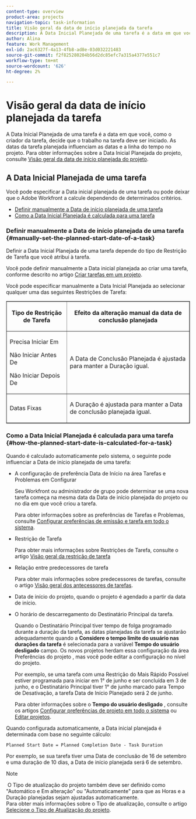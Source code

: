```yaml
---
content-type: overview
product-area: projects
navigation-topic: task-information
title: Visão geral da data de início planejada da tarefa
description: A Data Inicial Planejada de uma tarefa é a data em que você, como o criador da tarefa, decide que o trabalho na tarefa deve ser iniciado. As datas da tarefa planejada influenciam as datas e a linha do tempo no projeto. Para obter informações sobre a Data Inicial Planejada do projeto, consulte Visão Geral da Data Inicial Planejada do projeto.
author: Alina
feature: Work Management
exl-id: 2ac6327f-4a13-4fb8-ad8e-03d032221483
source-git-commit: f2f825280204b56d2dc85efc7a315a4377e551c7
workflow-type: tm+mt
source-wordcount: '626'
ht-degree: 2%

---
```


# Visão geral da data de início planejada da tarefa

A Data Inicial Planejada de uma tarefa é a data em que você, como o criador da tarefa, decide que o trabalho na tarefa deve ser iniciado. As datas da tarefa planejada influenciam as datas e a linha do tempo no projeto. Para obter informações sobre a Data Inicial Planejada do projeto, consulte [Visão geral da data de início planejada do projeto](../../../manage-work/projects/planning-a-project/project-planned-start-date.md).

## A Data Inicial Planejada de uma tarefa

Você pode especificar a Data inicial planejada de uma tarefa ou pode deixar que o Adobe Workfront a calcule dependendo de determinados critérios. 

* [Definir manualmente a Data de início planejada de uma tarefa](#manually-set-the-planned-start-date-of-a-task)
* [Como a Data Inicial Planejada é calculada para uma tarefa](#how-the-planned-start-date-is-calculated-for-a-task)

### Definir manualmente a Data de início planejada de uma tarefa {#manually-set-the-planned-start-date-of-a-task}

Definir a Data Inicial Planejada de uma tarefa depende do tipo de Restrição de Tarefa que você atribui à tarefa. 

Você pode definir manualmente a Data inicial planejada ao criar uma tarefa, conforme descrito no artigo [Criar tarefas em um projeto](../../../manage-work/tasks/create-tasks/create-tasks-in-project.md).

Você pode especificar manualmente a Data Inicial Planejada ao selecionar qualquer uma das seguintes Restrições de Tarefa: 

<table border="1" cellspacing="15" cellpadding="1"> 
 <col> 
 <col> 
 <thead> 
  <tr> 
   <th> <p><strong>Tipo de Restrição de Tarefa</strong> </p> </th> 
   <th> <p><strong>Efeito da alteração manual da data de conclusão planejada</strong> </p> </th> 
  </tr> 
 </thead> 
 <tbody> 
  <tr> 
   <td> <p>Precisa Iniciar Em</p> <p>Não Iniciar Antes De</p> <p>Não Iniciar Depois De</p> </td> 
   <td> <p><span class="s1">A Data de Conclusão Planejada é ajustada para manter a Duração igual.</span> </p> </td> 
  </tr> 
  <tr> 
   <td> <p>Datas Fixas</p> </td> 
   <td> <p>A Duração é ajustada para manter a Data de conclusão planejada igual.</p> </td> 
  </tr> 
 </tbody> 
</table>

### Como a Data Inicial Planejada é calculada para uma tarefa {#how-the-planned-start-date-is-calculated-for-a-task}

Quando é calculado automaticamente pelo sistema, o seguinte pode influenciar a Data de início planejada de uma tarefa:

* A configuração de preferência Data de Início na área Tarefas e Problemas em Configurar

   Seu Workfront ou administrador de grupo pode determinar se uma nova tarefa começa na mesma data da Data de início planejada do projeto ou no dia em que você criou a tarefa.

   Para obter informações sobre as preferências de Tarefas e Problemas, consulte [Configurar preferências de emissão e tarefa em todo o sistema](../../../administration-and-setup/set-up-workfront/configure-system-defaults/set-task-issue-preferences.md).

* Restrição de Tarefa

   Para obter mais informações sobre Restrições de Tarefa, consulte o artigo [Visão geral da restrição de tarefa](../../../manage-work/tasks/task-constraints/task-constraint-overview.md)

* Relação entre predecessores de tarefa

   Para obter mais informações sobre predecessores de tarefas, consulte o artigo [Visão geral dos antecessores de tarefas](../../../manage-work/tasks/use-prdcssrs/predecessors-overview.md).

* Data de início do projeto, quando o projeto é agendado a partir da data de início.
* O horário de descarregamento do Destinatário Principal da tarefa.

   Quando o Destinatário Principal tiver tempo de folga programado durante a duração da tarefa, as datas planejadas da tarefa se ajustarão adequadamente quando a **Considere o tempo limite do usuário nas durações da tarefa** é selecionada para a variável **Tempo do usuário desligado** campo. Os novos projetos herdam essa configuração da área Preferências do projeto , mas você pode editar a configuração no nível do projeto.

   Por exemplo, se uma tarefa com uma Restrição do Mais Rápido Possível estiver programada para iniciar em 1° de junho e ser concluída em 3 de junho, e o Destinatário Principal tiver 1° de junho marcado para Tempo de Desativação, a tarefa Data de Início Planejado será 2 de junho.

   Para obter informações sobre o **Tempo do usuário desligado** , consulte os artigos  [Configurar preferências de projeto em todo o sistema](../../../administration-and-setup/set-up-workfront/configure-system-defaults/set-project-preferences.md) ou [Editar projetos](../../../manage-work/projects/manage-projects/edit-projects.md).

Quando configurada automaticamente, a Data inicial planejada é determinada com base no seguinte cálculo: 

```
Planned Start Date = Planned Completion Date - Task Duration
```

Por exemplo, se sua tarefa tiver uma Data de conclusão de 16 de setembro e uma duração de 10 dias, a Data de início planejada será 6 de setembro.

>[!NOTE]
>
> O Tipo de atualização do projeto também deve ser definido como &quot;Automático e Em alteração&quot; ou &quot;Automaticamente&quot; para que as Horas e a Duração planejadas sejam ajustadas automaticamente.\
Para obter mais informações sobre o Tipo de atualização, consulte o artigo [Selecione o Tipo de Atualização do projeto](../../../manage-work/projects/manage-projects/select-project-update-type.md).
